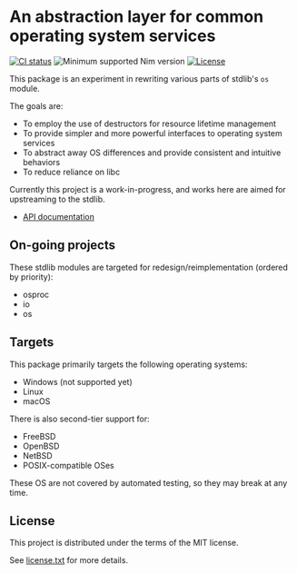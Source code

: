 # An abstraction layer for common operating system services

[![CI status](https://github.com/alaviss/nim-sys/workflows/CI/badge.svg)](https://github.com/alaviss/dnsstamps/actions?query=workflow%3ACI)
![Minimum supported Nim version](https://img.shields.io/badge/nim-1.4.0%2B-informational?style=flat&logo=nim)
[![License](https://img.shields.io/github/license/alaviss/nim-sys?style=flat)](#license)

This package is an experiment in rewriting various parts of stdlib's `os` module.

The goals are:
- To employ the use of destructors for resource lifetime management
- To provide simpler and more powerful interfaces to operating system services
- To abstract away OS differences and provide consistent and intuitive behaviors
- To reduce reliance on libc

Currently this project is a work-in-progress, and works here are aimed for upstreaming to the stdlib.

- [API documentation](https://alaviss.github.io/nim-sys)

## On-going projects

These stdlib modules are targeted for redesign/reimplementation (ordered by priority):
- osproc
- io
- os

## Targets

This package primarily targets the following operating systems:

- Windows (not supported yet)
- Linux
- macOS

There is also second-tier support for:

- FreeBSD
- OpenBSD
- NetBSD
- POSIX-compatible OSes

These OS are not covered by automated testing, so they may break at any time.

## License

This project is distributed under the terms of the MIT license.

See [license.txt](license.txt) for more details.
